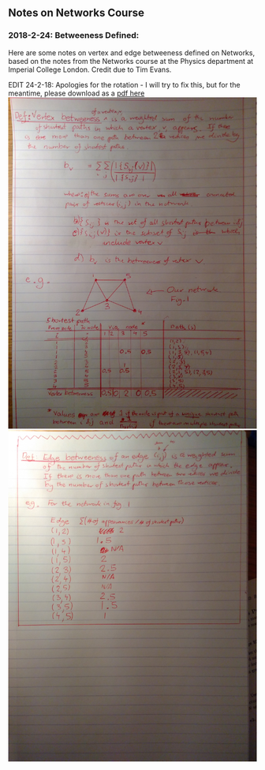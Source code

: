 ## Notes on Networks Course

### 2018-2-24: Betweeness Defined: 

Here are some notes on vertex and edge betweeness defined on Networks, based on the notes from the Networks course at the Physics department at Imperial College London. Credit due to Tim Evans.

EDIT 24-2-18: Apologies for the rotation - I will try to fix this, but for the meantime, please download as a [pdf here](betweeness.pdf)
![page 1 of 2](vertex_betweeness_and_edge_betweeness1.jpg)
![page 2 of 2](vertex_betweeness_and_edge_betweeness2.jpg)
